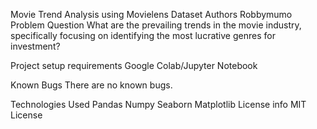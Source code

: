 Movie Trend Analysis using Movielens Dataset
Authors
Robbymumo
Problem Question
What are the prevailing trends in the movie industry, specifically focusing on identifying the most lucrative genres for investment?

Project setup requirements
Google Colab/Jupyter Notebook

Known Bugs
There are no known bugs.

Technologies Used
  Pandas
  Numpy
  Seaborn
  Matplotlib
License info
MIT License
